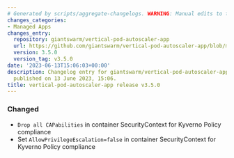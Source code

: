```yaml
---
# Generated by scripts/aggregate-changelogs. WARNING: Manual edits to this files will be overwritten.
changes_categories:
- Managed Apps
changes_entry:
  repository: giantswarm/vertical-pod-autoscaler-app
  url: https://github.com/giantswarm/vertical-pod-autoscaler-app/blob/master/CHANGELOG.md#350---2023-06-13
  version: 3.5.0
  version_tag: v3.5.0
date: '2023-06-13T15:06:03+00:00'
description: Changelog entry for giantswarm/vertical-pod-autoscaler-app version 3.5.0,
  published on 13 June 2023, 15:06.
title: vertical-pod-autoscaler-app release v3.5.0
---
```


### Changed
- `Drop all CAPabilities` in container SecurityContext for Kyverno Policy compliance
- Set `AllowPrivilegeEscalation=false` in container SecurityContext for Kyverno Policy compliance
